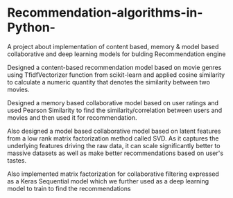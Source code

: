 # Recommendation-algorithms-in-Python-
A project about implementation of content based, memory &amp; model based collaborative and deep learning models for bulding Recommendation engine

Designed a content-based recommendation model based on movie genres using TfidfVectorizer function from scikit-learn and applied cosine similarity
to calculate a numeric quantity that denotes the similarity between two movies.

Designed a memory based collaborative model based on user ratings and used Pearson Similarity to find the similarity/correlation between users
and movies and then used it for recommendation.

Also designed a model based collaborative model based on latent features from a low rank matrix factorization method called SVD. As it captures the underlying features driving the raw data, 
it can scale significantly better to massive datasets as well as make better recommendations based on user's tastes.

Also implemented matrix factorization for collaborative filtering expressed as a Keras Sequential model which we further used as a deep learning 
model to train to find the recommendations

